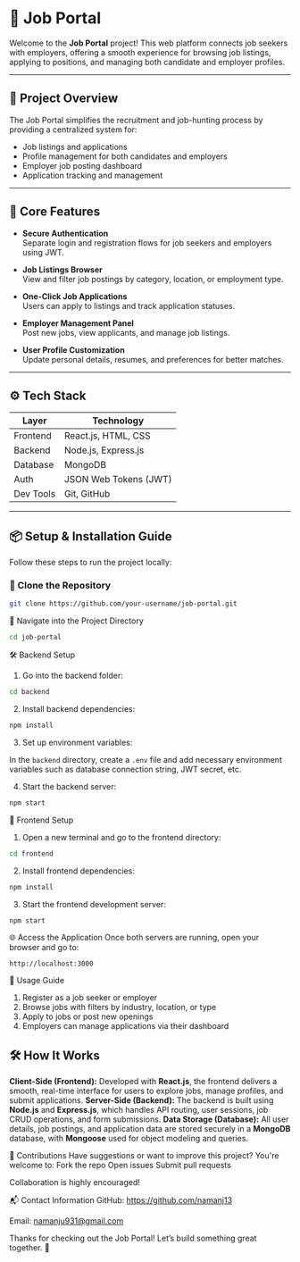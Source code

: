 # 💼 Job Portal

Welcome to the **Job Portal** project! This web platform connects job seekers with employers, offering a smooth experience for browsing job listings, applying to positions, and managing both candidate and employer profiles.

---

## 📝 Project Overview

The Job Portal simplifies the recruitment and job-hunting process by providing a centralized system for:

- Job listings and applications
- Profile management for both candidates and employers
- Employer job posting dashboard
- Application tracking and management

---

## 🧩 Core Features

- **Secure Authentication**  
  Separate login and registration flows for job seekers and employers using JWT.

- **Job Listings Browser**  
  View and filter job postings by category, location, or employment type.

- **One-Click Job Applications**  
  Users can apply to listings and track application statuses.

- **Employer Management Panel**  
  Post new jobs, view applicants, and manage job listings.

- **User Profile Customization**  
  Update personal details, resumes, and preferences for better matches.

---

## ⚙️ Tech Stack

| Layer       | Technology              |
|-------------|--------------------------|
| Frontend    | React.js, HTML, CSS      |
| Backend     | Node.js, Express.js      |
| Database    | MongoDB                  |
| Auth        | JSON Web Tokens (JWT)    |
| Dev Tools   | Git, GitHub              |

---

## 📦 Setup & Installation Guide

Follow these steps to run the project locally:

### 📁 Clone the Repository

```bash
git clone https://github.com/your-username/job-portal.git 
```
📂 Navigate into the Project Directory
 ``` bash
cd job-portal
```
🛠 Backend Setup
1. Go into the backend folder:

```bash
cd backend
```
2. Install backend dependencies:

```bash
npm install
```
3. Set up environment variables:

In the `backend` directory, create a `.env` file and add necessary environment variables such as database connection string, JWT secret, etc.

4. Start the backend server:

``` bash
npm start
```

🎨 Frontend Setup
1. Open a new terminal and go to the frontend directory:

```bash
cd frontend
```

2. Install frontend dependencies:

```bash
npm install
```

3. Start the frontend development server:

```bash
npm start
```

🌐 Access the Application
Once both servers are running, open your browser and go to:

```arduino
http://localhost:3000
```

🚀 Usage Guide
1. Register as a job seeker or employer
2. Browse jobs with filters by industry, location, or type
3. Apply to jobs or post new openings
4. Employers can manage applications via their dashboard

## 🛠️ How It Works

**Client-Side (Frontend):** Developed with **React.js**, the frontend delivers a smooth, real-time interface for users to explore jobs, manage profiles, and submit applications.
**Server-Side (Backend):** The backend is built using **Node.js** and **Express.js**, which handles API routing, user sessions, job CRUD operations, and form submissions.
**Data Storage (Database):** All user details, job postings, and application data are stored securely in a **MongoDB** database, with **Mongoose** used for object modeling and queries.


🤝 Contributions
Have suggestions or want to improve this project?
You're welcome to:
     Fork the repo
     Open issues
     Submit pull requests

Collaboration is highly encouraged!

📬 Contact Information
GitHub: https://github.com/namanj13

Email: namanju931@gmail.com

Thanks for checking out the Job Portal!
Let’s build something great together. 🚀







